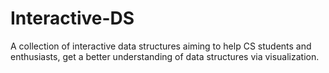 Interactive-DS
==============
A collection of interactive data structures aiming to help CS students and enthusiasts, 
get a better understanding of data structures via visualization.

